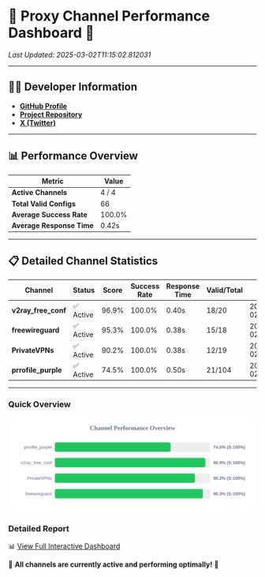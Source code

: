 # 🌟 Proxy Channel Performance Dashboard 🌟

_Last Updated: 2025-03-02T11:15:02.812031_

---

## 👩‍💻 Developer Information

- **[GitHub Profile](https://github.com/4n0nymou3)**  
- **[Project Repository](https://github.com/4n0nymou3/multi-proxy-config-fetcher)**  
- **[X (Twitter)](https://x.com/4n0nymou3)**  

---

## 📊 Performance Overview

| Metric                | Value       |
|-----------------------|-------------|
| **Active Channels**   | 4 / 4       |
| **Total Valid Configs** | 66          |
| **Average Success Rate** | 100.0%      |
| **Average Response Time** | 0.42s       |

---

## 📋 Detailed Channel Statistics

| Channel          | Status     | Score  | Success Rate | Response Time | Valid/Total | Last Success               |
|------------------|------------|--------|--------------|---------------|-------------|----------------------------|
| **v2ray_free_conf**  | ✅ Active  | 96.9%  | 100.0% | 0.40s         | 18/20       | 2025-03-02T11:15:01.987978 |
| **freewireguard**  | ✅ Active  | 95.3%  | 100.0% | 0.38s         | 15/18       | 2025-03-02T11:15:02.810244 |
| **PrivateVPNs**  | ✅ Active  | 90.2%  | 100.0% | 0.38s         | 12/19       | 2025-03-02T11:15:02.400288 |
| **prrofile_purple**  | ✅ Active  | 74.5%  | 100.0% | 0.50s         | 21/104       | 2025-03-02T11:15:01.553843 |

---

### Quick Overview
<div align="center">
  <a href="https://raw.githubusercontent.com/nullluser/NullRepo/refs/heads/main/assets/channel_stats_chart.svg">
    <img src="https://raw.githubusercontent.com/nullluser/NullRepo/refs/heads/main/assets/channel_stats_chart.svg" alt="Source Performance Statistics" width="800">
  </a>
</div>

### Detailed Report
📊 [View Full Interactive Dashboard](https://htmlpreview.github.io/?https://github.com/nullluser/NullRepo/blob/main/assets/performance_report.html)

🎉 **All channels are currently active and performing optimally!** 🎉
